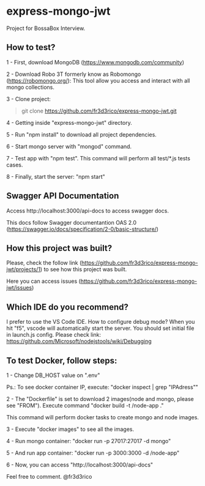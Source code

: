 # express-mongo-jwt
Project for BossaBox Interview.

## How to test?

1 - First, download MongoDB (https://www.mongodb.com/community)

2 - Download Robo 3T formerly know as Robomongo (https://robomongo.org/): This tool allow you access and interact with all mongo collections.

3 - Clone project: 

> git clone https://github.com/fr3d3rico/express-mongo-jwt.git

4 - Getting inside "express-mongo-jwt" directory.

5 - Run "npm install" to download all project dependencies.

6 - Start mongo server with "mongod" command.

7 - Test app with "npm test". This command will perform all test/*.js tests cases.

8 - Finally, start the server: "npm start"

## Swagger API Documentation

Access http://localhost:3000/api-docs  to access swagger docs.

This docs follow Swagger documentantion OAS 2.0 (https://swagger.io/docs/specification/2-0/basic-structure/)

## How this project was built?

Please, check the follow link (https://github.com/fr3d3rico/express-mongo-jwt/projects/1) to see how this project was built.

Here you can access issues (https://github.com/fr3d3rico/express-mongo-jwt/issues)

## Which IDE do you recommend?

I prefer to use the VS Code IDE.
How to configure debug mode? When you hit "f5", vscode will automatically start the server. You should set initial file in launch.js config. Please check link: https://github.com/Microsoft/nodejstools/wiki/Debugging

## To test Docker, follow steps:

1 - Change DB_HOST value on ".env"

Ps.: To see docker container IP, execute: "docker inspect <container-id> | grep "IPAdress""

2 -  The "Dockerfile" is set to download 2 images(node and mongo, please see "FROM").
Execute command "docker build -t <your username>/node-app ."

This command will perform docker tasks to create mongo and node images.

3 - Execute "docker images" to see all the images.

4 - Run mongo container: "docker run -p 27017:27017 -d mongo"

5 - And run app container: "docker run -p 3000:3000 -d <your username>/node-app"

6 - Now, you can access "http://localhost:3000/api-docs"



Feel free to comment.
@fr3d3rico
